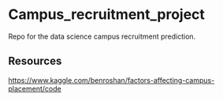 # Campus_recruitment_project
Repo for the data science campus recruitment prediction.

## Resources
https://www.kaggle.com/benroshan/factors-affecting-campus-placement/code
